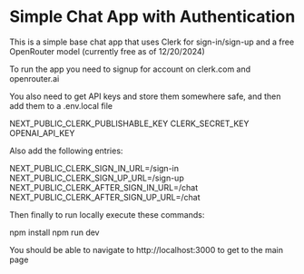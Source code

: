 # Simple Chat App with Authentication

This is a simple base chat app that uses Clerk for sign-in/sign-up and a free OpenRouter model (currently free as of 12/20/2024)

To run the app you need to signup for account on clerk.com and openrouter.ai 

You also need to get API keys and store them somewhere safe, and then add them to a .env.local file


NEXT_PUBLIC_CLERK_PUBLISHABLE_KEY
CLERK_SECRET_KEY
OPENAI_API_KEY

Also add the following entries:

NEXT_PUBLIC_CLERK_SIGN_IN_URL=/sign-in
NEXT_PUBLIC_CLERK_SIGN_UP_URL=/sign-up
NEXT_PUBLIC_CLERK_AFTER_SIGN_IN_URL=/chat
NEXT_PUBLIC_CLERK_AFTER_SIGN_UP_URL=/chat

Then finally to run locally execute these commands:

npm install
npm run dev

You should be able to navigate to http://localhost:3000 to get to the main page



